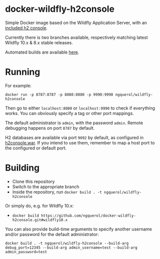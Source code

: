 # docker-wildfly-h2console

Simple Docker image based on the Wildfly Application Server, with an [included h2 console](https://github.com/ngquerol/h2console-wildfly).

Currently there is two branches available, respectively matching latest Wildfly 10.x & 8.x stable releases.

Automated builds are available [here](https://hub.docker.com/r/ngquerol/wildfly-h2console/).

# Running

For example: 

`docker run -p 8787:8787 -p 8080:8080 -p 9990:9990 ngquerol/wildfly-h2console`

Then go to either `localhost:8080` or `localhost:9990` to check if everything works. You can obviously specify a tag or other port mappings.

The default administrator is `admin`, with the password `admin`. Remote debugging happens on port `8787` by default. 

H2 databases are available via port `9092` by default, as configured in [h2console.war](https://github.com/ngquerol/h2console-wildfly/blob/master/src/main/webapp/WEB-INF/web.xml). If you intend to use them, remember to map a host port to the configured or default port.

# Building

- Clone this repository
- Switch to the appropriate branch
- Inside the repository, run `docker build . -t ngquerol/wildfly-h2console`

Or simply do, e.g. for Wildfly 10.x:

- `docker build https://github.com/ngquerol/docker-wildfly-h2console.git#wildfly10.x`

You can also provide build-time arguments to specify another username and/or
password for the default administrator:

`docker build . -t ngquerol/wildfly-h2console --build-arg debug_port=12345 --build-arg admin_username=test --build-arg admin_password=test`
